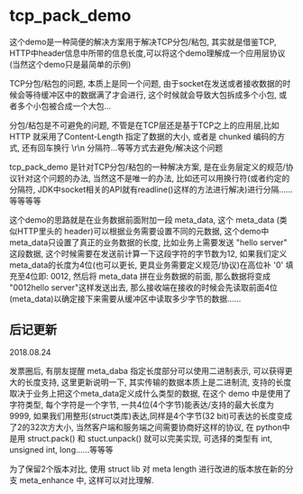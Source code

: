 # tcp_pack_demo

这个demo是一种简便的解决方案用于解决TCP分包/粘包, 其实就是借鉴TCP, HTTP中header信息中所带的信息长度,可以将这个demo理解成一个应用层协议(当然这个demo只是最简单的示例)

TCP分包/粘包的问题, 本质上是同一个问题, 由于socket在发送或者接收数据的时候会等待缓冲区中的数据满了才会进行, 这个时候就会导致大包拆成多个小包, 或者多个小包被合成一个大包...

分包/粘包是不可避免的问题, 不管是在TCP层还是基于TCP之上的应用层,比如 HTTP 就采用了Content-Length 指定了数据的大小, 或者是 chunked 编码的方式, 还有回车换行 \r\n 分隔符...等等方式去避免/解决这个问题

tcp_pack_demo 是针对TCP分包/粘包的一种解决方案, 是在业务层定义的规范/协议针对这个问题的办法, 当然这不是唯一的办法, 比如还可以用换行符(或者约定的分隔符, JDK中socket相关的API就有readline()这样的方法进行解决)进行分隔......等等等等

这个demo的思路就是在业务数据前面附加一段 meta_data, 这个 meta_data (类似HTTP里头的 header)可以根据业务需要设置不同的元数据, 这个demo中meta_data只设置了真正的业务数据的长度, 比如业务上需要发送 "hello server" 这段数据, 这个时候需要在发送前计算一下这段字符的字节数为12, 如果我们定义meta_data的长度为4位(也可以更长, 更具业务需要定义规范/协议)在高位补 '0' 填充至4位即: 0012, 然后将 meta_data 拼在业务数据的前面, 那么数据将变成 "0012hello server"这样发送出去, 那么接收端在接收的时候会先读取前面4位(meta_data)以确定接下来需要从缓冲区中读取多少字节的数据......

后记更新
----
2018.08.24

发票圈后, 有朋友提醒 meta_daba 指定长度部分可以使用二进制表示, 可以获得更大的长度支持, 这里更新说明一下, 其实传输的数据本质上是二进制流, 支持的长度取决于业务上把这个meta_data定义成什么类型的数据, 在这个 demo 中是使用了字符类型, 每个字符是一个字节, 一共4位(4个字节)能表达/支持的最大长度为9999, 如果我们用整形(struct类库)表达,同样是4个字节(32 bit)可表达的长度变成了2的32次方大小, 当然客户端和服务端之间需要协商好这样的协议, 在 python中是用 struct.pack() 和 stuct.unpack() 就可以完美实现, 可选择的类型有 int, unsigned int, long......等等等

为了保留2个版本对比, 使用 struct lib 对 meta length 进行改进的版本放在新的分支 meta_enhance 中, 这样可以对比理解.
